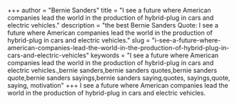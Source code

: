 +++
author = "Bernie Sanders"
title = "I see a future where American companies lead the world in the production of hybrid-plug in cars and electric vehicles."
description = "the best Bernie Sanders Quote: I see a future where American companies lead the world in the production of hybrid-plug in cars and electric vehicles."
slug = "i-see-a-future-where-american-companies-lead-the-world-in-the-production-of-hybrid-plug-in-cars-and-electric-vehicles"
keywords = "I see a future where American companies lead the world in the production of hybrid-plug in cars and electric vehicles.,bernie sanders,bernie sanders quotes,bernie sanders quote,bernie sanders sayings,bernie sanders saying,quotes, sayings,quote, saying, motivation"
+++
I see a future where American companies lead the world in the production of hybrid-plug in cars and electric vehicles.
